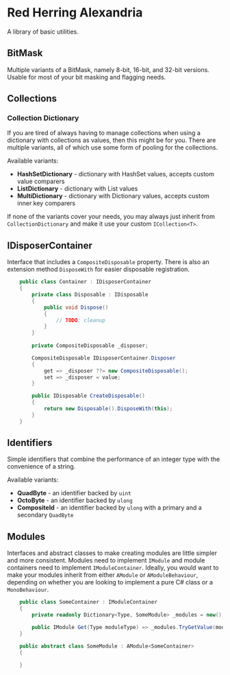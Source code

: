 # Red Herring Alexandria

A library of basic utilities.

## BitMask

Multiple variants of a BitMask, namely 8-bit, 16-bit, and 32-bit versions.
Usable for most of your bit masking and flagging needs.

## Collections

### Collection Dictionary

If you are tired of always having to manage collections when using a dictionary with collections as values, then this might be for you.
There are multiple variants, all of which use some form of pooling for the collections.

Available variants:
* **HashSetDictionary** - dictionary with HashSet values, accepts custom value comparers
* **ListDictionary** - dictionary with List values
* **MultiDictionary** - dictionary with Dictionary values, accepts custom inner key comparers

If none of the variants cover your needs, you may always just inherit from `CollectionDictionary` and make it use your custom `ICollection<T>`.

## IDisposerContainer

Interface that includes a `CompositeDisposable` property.
There is also an extension method `DisposeWith` for easier disposable registration.

```csharp
    public class Container : IDisposerContainer
    {
        private class Disposable : IDisposable
        {
            public void Dispose()
            {
                // TODO: cleanup
            }
        }
        
        private CompositeDisposable _disposer;

        CompositeDisposable IDisposerContainer.Disposer
        {
            get => _disposer ??= new CompositeDisposable();
            set => _disposer = value;
        }

        public IDisposable CreateDisposable()
        {
            return new Disposable().DisposeWith(this);
        }
    }
```

## Identifiers

Simple identifiers that combine the performance of an integer type with the convenience of a string.

Available variants:
* **QuadByte** - an identifier backed by `uint`
* **OctoByte** - an identifier backed by `ulong`
* **CompositeId** - an identifier backed by `ulong` with a primary and a secondary `QuadByte`

## Modules

Interfaces and abstract classes to make creating modules are little simpler and more consistent.
Modules need to implement `IModule` and module containers need to implement `IModuleContainer`.
Ideally, you would want to make your modules inherit from either `AModule` or `AModuleBehaviour`, depending on whether you are looking to implement a pure C# class or a `MonoBehaviour`.

```csharp
    public class SomeContainer : IModuleContainer
    {
        private readonly Dictionary<Type, SomeModule> _modules = new();

        public IModule Get(Type moduleType) => _modules.TryGetValue(moduleType, out var module) ? module : null;
    }

    public abstract class SomeModule : AModule<SomeContainer>
    {
        
    }
```
